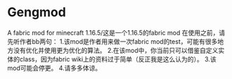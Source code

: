 # Gengmod
A fabric mod for minecraft 1.16.5/这是一个1.16.5的fabric mod
在使用之前，请先听作者bb两句：
1.该mod是作者用来做一次fabric mod的test，可能有很多地方没有优化并使用更为优化的算法。
2.在该mod中，你当前只可以借鉴自定义实体的class，因为fabric wiki上的资料过于简单（反正我是这么认为的）。
3.该mod可能会停更。
4.请多多体谅。
